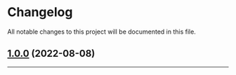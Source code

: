 <!--- BEGIN HEADER -->
# Changelog

All notable changes to this project will be documented in this file.
<!--- END HEADER -->

## [1.0.0](https://github.com/olliecodes/laravel-route-registrars/compare/de39e1b20e6aae11e6cbf492b07b405c2f13c59f...v1.0.0) (2022-08-08)

---